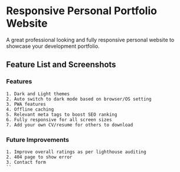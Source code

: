 # Responsive Personal Portfolio Website 
A great professional looking and fully responsive personal website to showcase your development portfolio.

## Feature List and Screenshots

### Features
```
1. Dark and Light themes
2. Auto switch to dark mode based on browser/OS setting
3. PWA features
4. Offline caching
5. Relevant meta tags to boost SEO ranking
6. Fully responsive for all screen sizes
7. Add your own CV/resume for others to download
```



### Future Improvements 
```
1. Improve overall ratings as per lighthouse auditing
2. 404 page to show error
3. Contact form
``

